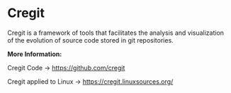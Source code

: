 
# Cregit

Cregit is a framework of tools that facilitates the analysis and visualization of the evolution of source code stored in git repositories.


**More Information:**

Cregit Code → https://github.com/cregit

Cregit applied to Linux → https://cregit.linuxsources.org/
